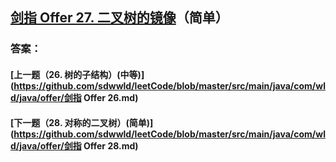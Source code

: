 ## [剑指 Offer 27. 二叉树的镜像](https://leetcode-cn.com/problems/merge-two-sorted-lists/)（简单）





### 答案：



#### [上一题（26. 树的子结构）(中等)](https://github.com/sdwwld/leetCode/blob/master/src/main/java/com/wld/java/offer/剑指 Offer 26.md)

#### [下一题（28. 对称的二叉树）(简单)](https://github.com/sdwwld/leetCode/blob/master/src/main/java/com/wld/java/offer/剑指 Offer 28.md)